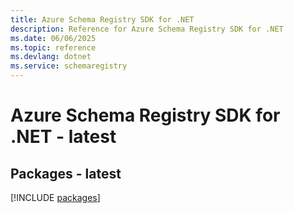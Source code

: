 ```yaml
---
title: Azure Schema Registry SDK for .NET
description: Reference for Azure Schema Registry SDK for .NET
ms.date: 06/06/2025
ms.topic: reference
ms.devlang: dotnet
ms.service: schemaregistry
---
```

# Azure Schema Registry SDK for .NET - latest
## Packages - latest
[!INCLUDE [packages](schema-registry-index.md)]